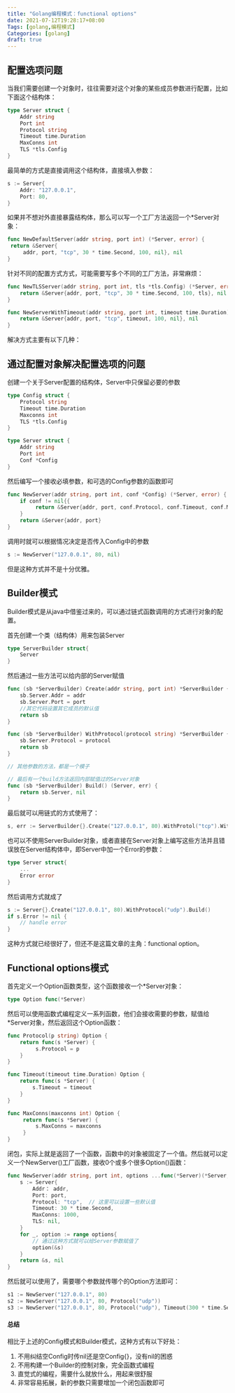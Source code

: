 ```yaml
---
title: "Golang编程模式：functional options"
date: 2021-07-12T19:28:17+08:00
Tags: [golang,编程模式]
Categories: [golang]
draft: true
---
```


## 配置选项问题

当我们需要创建一个对象时，往往需要对这个对象的某些成员参数进行配置，比如下面这个结构体：

```go
type Server struct {
    Addr string
    Port int
    Protocol string
    Timeout time.Duration
    MaxConns int
    TLS *tls.Config
}
```

最简单的方式是直接调用这个结构体，直接填入参数：

```go
s := Server{
    Addr: "127.0.0.1",
    Port: 80,
}
```

如果并不想对外直接暴露结构体，那么可以写一个工厂方法返回一个*Server对象：

```go
func NewDefaultServer(addr string, port int) (*Server, error) {
 return &Server{
     addr, port, "tcp", 30 * time.Second, 100, nil}, nil 
}
```

针对不同的配置方式方式，可能需要写多个不同的工厂方法，非常麻烦：

```go
func NewTLSServer(addr string, port int, tls *tls.Config) (*Server, error) { 
    return &Server{addr, port, "tcp", 30 * time.Second, 100, tls}, nil 
}

func NewServerWithTimeout(addr string, port int, timeout time.Duration) (*Server, error) {
    return &Server{addr, port, "tcp", timeout, 100, nil}, nil 
}
```

解决方式主要有以下几种：

## 通过配置对象解决配置选项的问题

创建一个关于Server配置的结构体，Server中只保留必要的参数

```go
type Config struct { 
    Protocol string 
    Timeout time.Duration 
    Maxconns int 
    TLS *tls.Config 
}

type Server struct { 
    Addr string 
    Port int 
    Conf *Config 
}
```

然后编写一个接收必填参数，和可选的Config参数的函数即可

```go
func NewServer(addr string, port int, conf *Config) (*Server, error) {
    if conf != nil{{
         return &Server{addr, port, conf.Protocol, conf.Timeout, conf.Maxconns, conf,TLS}
    }
    return &Server{addr, port}
}
```

调用时就可以根据情况决定是否传入Config中的参数

```go
s := NewServer("127.0.0.1", 80, nil)
```

但是这种方式并不是十分优雅。

## Builder模式

Builder模式是从java中借鉴过来的，可以通过链式函数调用的方式进行对象的配置。

首先创建一个类（结构体）用来包装Server

```go
type ServerBuilder struct{
    Server
}
```

然后通过一些方法可以给内部的Server赋值

```go
func (sb *ServerBuilder) Create(addr string, port int) *ServerBuilder {
    sb.Server.Addr = addr 
    sb.Server.Port = port 
    //其它代码设置其它成员的默认值 
    return sb 
}

func (sb *ServerBuilder) WithProtocol(protocol string) *ServerBuilder {
    sb.Server.Protocol = protocol 
    return sb 
}

// 其他参数的方法，都是一个模子

// 最后有一个build方法返回内部赋值过的Server对象
func (sb *ServerBuilder) Build() (Server, err) {
    return sb.Server, nil
}
```

最后就可以用链式的方式使用了：

```go
s, err := ServerBuilder{}.Create("127.0.0.1", 80).WithProtol("tcp").WithMaxConn(1024).Build()
```

也可以不使用ServerBuilder对象，或者直接在Server对象上编写这些方法并且错误放在Server结构体中，即Server中加一个Error的参数：

```go
type Server struct{
    ...
    Error error 
}
```

然后调用方式就成了

```go
s := Server{}.Create("127.0.0.1", 80).WithProtocol("udp").Build()
if s.Error != nil {
    // handle error    
}
```

这种方式就已经很好了，但还不是这篇文章的主角：functional option。

## Functional options模式

首先定义一个Option函数类型，这个函数接收一个*Server对象：

```go
type Option func(*Server)
```

然后可以使用函数式编程定义一系列函数，他们会接收需要的参数，赋值给*Server对象，然后返回这个Option函数：

```go
func Protocol(p string) Option {
    return func(s *Server) {
         s.Protocol = p 
    } 
}

func Timeout(timeout time.Duration) Option {
    return func(s *Server) {
        s.Timeout = timeout 
    } 
}

func MaxConns(maxconns int) Option {
     return func(s *Server) {
         s.MaxConns = maxconns 
     } 
}
```

闭包，实际上就是返回了一个函数，函数中的对象被固定了一个值。然后就可以定义一个NewServer()工厂函数，接收0个或多个很多Option()函数：

```go
func NewServer(addr string, port int, options ...func(*Server)(*Server, err){
    s := Server{
        Addr： addr,
        Port: port, 
        Protocol: "tcp",  // 这里可以设置一些默认值
        Timeout: 30 * time.Second, 
        MaxConns: 1000,
        TLS: nil,
    }
    for _, option := range options{
        // 通过这种方式就可以给Server参数赋值了
        option(&s)
    }
    return &s, nil
}
```

然后就可以使用了，需要哪个参数就传哪个的Option方法即可：

```go
s1 := NewServer("127.0.0.1", 80)
s2 := NewServer("127.0.0.1", 80, Protocol("udp"))
s3 := NewServer("127.0.0.1", 80, Protocol("udp"), Timeout(300 * time.Second))
```

#### 总结

相比于上述的Config模式和Builder模式，这种方式有以下好处：

1. 不用纠结空Config时传nil还是空Config{}，没有nil的困惑
2. 不用构建一个Builder的控制对象，完全函数式编程
3. 直觉式的编程，需要什么就放什么，用起来很舒服
4. 非常容易拓展，新的参数只需要增加一个闭包函数即可